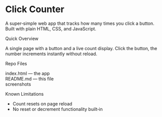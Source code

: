 # Click Counter

A super‑simple web app that tracks how many times you click a button.  
Built with plain HTML, CSS, and JavaScript.


 Quick Overview

A single page with a button and a live count display. Click the button, the number increments instantly without reload.


 Repo Files

index.html — the app  
README.md — this file  
screenshots

 Known Limitations

- Count resets on page reload  
- No reset or decrement functionality built‑in


